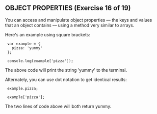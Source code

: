 ## OBJECT PROPERTIES (Exercise 16 of 19)

  You can access and manipulate object properties –– the keys and values
  that an object contains –– using a method very similar to arrays.

  Here's an example using square brackets:

     var example = {
       pizza: 'yummy'
     };

     console.log(example['pizza']);

  The above code will print the string 'yummy' to the terminal.

  Alternately, you can use dot notation to get identical results:

     example.pizza;

     example['pizza'];

  The two lines of code above will both return yummy.
